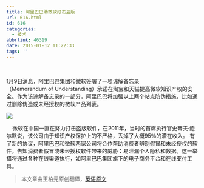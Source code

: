 ```yaml
---
title: 阿里巴巴助微软打击盗版
url: 616.html
id: 616
categories:
  - 技术
abbrlink: 46319
date: 2015-01-12 11:22:33
tags: ''
---
```


 

1月9日消息，阿里巴巴集团和微软签署了一项谅解备忘录（Memorandum of Understanding）承诺在淘宝和天猫提高微软知识产权的安全。作为该谅解备忘录的一部分，阿里巴巴将加强以上两个站点防伪措施，比如通过删除伪造或未经授权的微软产品列表。

![](http://baiyuan.wang/wp-content/uploads/2015/01/20150112032410_48233.jpg)

    微软在中国一直在努力打击盗版软件，在2011年，当时的首席执行官史蒂夫·鲍尔默说，该公司由于知识产权保护上的不严格，丢掉了大概95％的潜在收入。 有了新的协议，阿里巴巴和微软两家公司将合作帮助消费者辨别假冒和未经授权的软件，告知消费者假冒或未经授权软件带来的威胁：易泄漏个人隐私和数据。这一举措将通过各种在线渠道执行，如阿里巴巴集团旗下的电子商务平台和在线支付工具。  

> 本文章由王柏元原创翻译，[英语原文](http://arstechnica.com/tech-policy/2015/01/alibaba-to-join-microsofts-fight-against-pirate-software-in-china/)